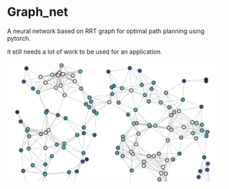 # Graph_net
A neural network based on RRT graph for optimal path planning using pytorch.

  it still needs a lot of work to be used for an application.


![](graph_net.png)

